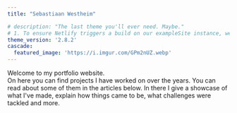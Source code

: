 ```yaml
---
title: "Sebastiaan Westheim"

# description: "The last theme you'll ever need. Maybe."
# 1. To ensure Netlify triggers a build on our exampleSite instance, we need to change a file in the exampleSite directory.
theme_version: '2.8.2'
cascade:
  featured_image: 'https://i.imgur.com/GPm2nUZ.webp'
---
```


Welcome to my portfolio website.  
On here you can find projects I have worked on over the years.
You can read about some of them in the articles below.
In there I give a showcase of what I've made, explain how things came to be, what challenges were tackled and more.  